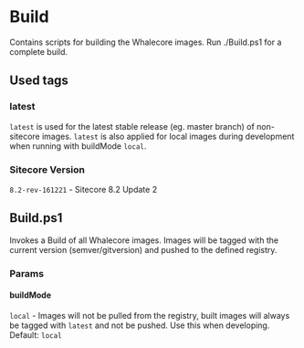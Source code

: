 # Build

Contains scripts for building the Whalecore images. Run ./Build.ps1 for a complete build.

## Used tags

### latest

`latest` is used for the latest stable release (eg. master branch) of non-sitecore images. `latest` is also applied for local images during development when running with buildMode `local`.

### Sitecore Version

`8.2-rev-161221` - Sitecore 8.2 Update 2

## Build.ps1

Invokes a Build of all Whalecore images. Images will be tagged with the current version (semver/gitversion) and pushed to the defined registry.

### Params

#### buildMode

`local` - Images will not be pulled from the registry, built images will always be tagged with `latest` and not be pushed. Use this when developing.
Default: `local`